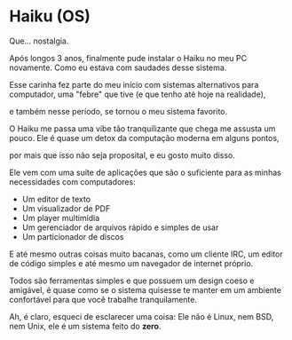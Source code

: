 # Haiku (OS)
Que... nostalgia.

Após longos 3 anos, finalmente pude instalar o Haiku no meu PC
novamente. Como eu estava com saudades desse sistema.

Esse carinha fez parte do meu início com sistemas alternativos para
computador, uma \"febre\" que tive (e que tenho até hoje na realidade),

e também nesse período, se tornou o meu sistema favorito.

O Haiku me passa uma vibe tão tranquilizante que chega me assusta um
pouco. Ele é quase um detox da computação moderna em alguns pontos,

por mais que isso não seja proposital, e eu gosto muito disso.

Ele vem com uma suíte de aplicações que são o suficiente para as minhas
necessidades com computadores:

- Um editor de texto
- Um visualizador de PDF
- Um player multimídia
- Um gerenciador de arquivos rápido e simples de usar
- Um particionador de discos

E até mesmo outras coisas muito bacanas, como um cliente IRC, um editor
de código simples e até mesmo um navegador de internet próprio.

Todos são ferramentas simples e que possuem um design coeso e amigável,
é quase como se o sistema quisesse te manter em um ambiente confortável
para que você trabalhe tranquilamente.

Ah, é claro, esqueci de esclarecer uma coisa: Ele não é Linux, nem BSD,
nem Unix, ele é um sistema feito do **zero**.

